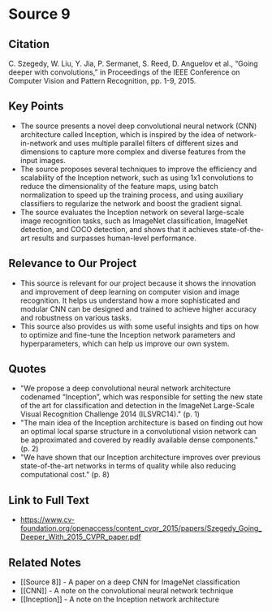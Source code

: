 # Source 9

## Citation

C. Szegedy, W. Liu, Y. Jia, P. Sermanet, S. Reed, D. Anguelov et al., “Going deeper with convolutions,” in Proceedings of the IEEE Conference on Computer Vision and Pattern Recognition, pp. 1-9, 2015.

## Key Points

- The source presents a novel deep convolutional neural network (CNN) architecture called Inception, which is inspired by the idea of network-in-network and uses multiple parallel filters of different sizes and dimensions to capture more complex and diverse features from the input images.
- The source proposes several techniques to improve the efficiency and scalability of the Inception network, such as using 1x1 convolutions to reduce the dimensionality of the feature maps, using batch normalization to speed up the training process, and using auxiliary classifiers to regularize the network and boost the gradient signal.
- The source evaluates the Inception network on several large-scale image recognition tasks, such as ImageNet classification, ImageNet detection, and COCO detection, and shows that it achieves state-of-the-art results and surpasses human-level performance.

## Relevance to Our Project

- This source is relevant for our project because it shows the innovation and improvement of deep learning on computer vision and image recognition. It helps us understand how a more sophisticated and modular CNN can be designed and trained to achieve higher accuracy and robustness on various tasks.
- This source also provides us with some useful insights and tips on how to optimize and fine-tune the Inception network parameters and hyperparameters, which can help us improve our own system.

## Quotes

- "We propose a deep convolutional neural network architecture codenamed “Inception”, which was responsible for setting the new state of the art for classification and detection in the ImageNet Large-Scale Visual Recognition Challenge 2014 (ILSVRC14)." (p. 1)
- "The main idea of the Inception architecture is based on finding out how an optimal local sparse structure in a convolutional vision network can be approximated and covered by readily available dense components." (p. 2)
- "We have shown that our Inception architecture improves over previous state-of-the-art networks in terms of quality while also reducing computational cost." (p. 8)

## Link to Full Text

- https://www.cv-foundation.org/openaccess/content_cvpr_2015/papers/Szegedy_Going_Deeper_With_2015_CVPR_paper.pdf

## Related Notes

- [[Source 8]] - A paper on a deep CNN for ImageNet classification
- [[CNN]] - A note on the convolutional neural network technique
- [[Inception]] - A note on the Inception network architecture